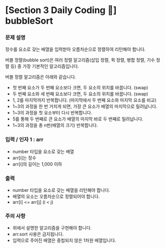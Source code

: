 # [Section 3 Daily Coding 🌟] bubbleSort

### 문제 설명

<p>정수를 요소로 갖는 배열을 입력받아 오름차순으로 정렬하여 리턴해야 합니다.</p>
<p>버블 정렬(bubble sort)은 여러 정렬 알고리즘(삽입 정렬, 퀵 정렬, 병합 정렬, 기수 정렬 등) 중 가장 기본적인 알고리즘입니다.</p>
<p>버블 정렬 알고리즘은 아래와 같습니다.</p>
<ul>
    <li>첫 번째 요소가 두 번째 요소보다 크면, 두 요소의 위치를 바꿉니다. (swap)</li>
    <li>두 번째 요소와 세 번째 요소보다 크면, 두 요소의 위치를 바꿉니다. (swap)</li>
    <li>1, 2를 마지막까지 반복합니다. (마지막에서 두 번째 요소와 마지막 요소를 비교)</li>
    <li>1~3의 과정을 한 번 거치게 되면, 가장 큰 요소가 배열의 마지막으로 밀려납니다.</li>
    <li>1~3의 과정을 첫 요소부터 다시 반복합니다.</li>
    <li>5를 통해 두 번째로 큰 요소가 배열의 마지막 바로 두 번째로 밀려납니다.</li>
    <li>1~3의 과정을 총 n번(배열의 크기) 반복합니다.</li>
 </ul>

### 입력 / 인자 1 : arr

 <ul>
    <li>number 타입을 요소로 갖는 배열</li>
    <li>arr[i]는 정수</li>
    <li>arr[i]의 길이는 1,000 이하</li>
 </ul>

### 출력

 <ul>
    <li>number 타입을 요소로 갖는 배열을 리턴해야 합니다.</li>
    <li>배열의 요소는 오름차순으로 정렬되어야 합니다.</li>
    <li>arr[i] <= arr[j] (i < j)</li>
 </ul>

### 주의 사항

 <ul>
    <li>위에서 설명한 알고리즘을 구현해야 합니다.</li>
    <li>arr.sort 사용은 금지됩니다.</li>
    <li>입력으로 주어진 배열은 중첩되지 않은 1차원 배열입니다.</li>
 </ul>
